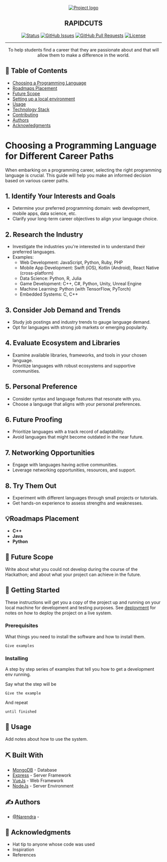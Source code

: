 <p align="center">
  <a href="" rel="noopener">
 <img src="https://img.onl/9sKpzN" alt="Project logo"></a>
</p>
<h2 align="center">RAPIDCUTS</h2>

<div align="center">


[![Status](https://img.shields.io/badge/status-active-success.svg)]()
[![GitHub Issues](https://img.shields.io/github/issues/kylelobo/The-Documentation-Compendium.svg)](https://github.com/kylelobo/The-Documentation-Compendium/issues)
[![GitHub Pull Requests](https://img.shields.io/github/issues-pr/kylelobo/The-Documentation-Compendium.svg)](https://github.com/kylelobo/The-Documentation-Compendium/pulls)
[![License](https://img.shields.io/badge/license-MIT-blue.svg)](LICENSE.md)

</div>

---

<p align="center"> To help students find a career that they are passionate about and that will allow them to make a difference in the world.
    <br> 
</p>

## 📝 Table of Contents

- [Choosing a Programming Language](#main)
- [Roadmaps Placement](#idea)
- [Future Scope](#future_scope)
- [Setting up a local environment](#getting_started)
- [Usage](#usage)
- [Technology Stack](#tech_stack)
- [Contributing](../CONTRIBUTING.md)
- [Authors](#authors)
- [Acknowledgments](#acknowledgments)

# Choosing a Programming Language for Different Career Paths<a name = "main"></a>

When embarking on a programming career, selecting the right programming language is crucial. This guide will help you make an informed decision based on various career paths.

## 1. Identify Your Interests and Goals

- Determine your preferred programming domain: web development, mobile apps, data science, etc.
- Clarify your long-term career objectives to align your language choice.

## 2. Research the Industry

- Investigate the industries you're interested in to understand their preferred languages.
- Examples:
  - Web Development: JavaScript, Python, Ruby, PHP
  - Mobile App Development: Swift (iOS), Kotlin (Android), React Native (cross-platform)
  - Data Science: Python, R, Julia
  - Game Development: C++, C#, Python, Unity, Unreal Engine
  - Machine Learning: Python (with TensorFlow, PyTorch)
  - Embedded Systems: C, C++

## 3. Consider Job Demand and Trends

- Study job postings and industry trends to gauge language demand.
- Opt for languages with strong job markets or emerging popularity.

## 4. Evaluate Ecosystem and Libraries

- Examine available libraries, frameworks, and tools in your chosen language.
- Prioritize languages with robust ecosystems and supportive communities.

## 5. Personal Preference

- Consider syntax and language features that resonate with you.
- Choose a language that aligns with your personal preferences.

## 6. Future Proofing

- Prioritize languages with a track record of adaptability.
- Avoid languages that might become outdated in the near future.

## 7. Networking Opportunities

- Engage with languages having active communities.
- Leverage networking opportunities, resources, and support.

## 8. Try Them Out

- Experiment with different languages through small projects or tutorials.
- Get hands-on experience to assess strengths and weaknesses.

## 💡Roadmaps Placement <a name = "idea"></a>
- <b>C++</b>
- <b>Java</b>
- <b>Python</b>

## 🚀 Future Scope <a name = "future_scope"></a>

Write about what you could not develop during the course of the Hackathon; and about what your project can achieve
in the future.

## 🏁 Getting Started <a name = "getting_started"></a>

These instructions will get you a copy of the project up and running on your local machine for development
and testing purposes. See [deployment](#deployment) for notes on how to deploy the project on a live system.

### Prerequisites

What things you need to install the software and how to install them.

```
Give examples
```

### Installing

A step by step series of examples that tell you how to get a development env running.

Say what the step will be

```
Give the example
```

And repeat

```
until finished
```

## 🎈 Usage <a name="usage"></a>

Add notes about how to use the system.

## ⛏️ Built With <a name = "tech_stack"></a>

- [MongoDB](https://www.mongodb.com/) - Database
- [Express](https://expressjs.com/) - Server Framework
- [VueJs](https://vuejs.org/) - Web Framework
- [NodeJs](https://nodejs.org/en/) - Server Environment

## ✍️ Authors <a name = "authors"></a>

- [@Narendra](https://github.com/nkrider7) -


## 🎉 Acknowledgments <a name = "acknowledgments"></a>

- Hat tip to anyone whose code was used
- Inspiration
- References
